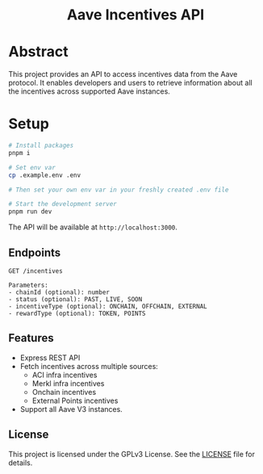 <div align="center"> 
  <h1> Aave Incentives API </h1>
</div>

# Abstract

This project provides an API to access incentives data from the Aave protocol. It enables developers and users to retrieve information about all the incentives across supported Aave instances.

# Setup

```bash
# Install packages
pnpm i

# Set env var
cp .example.env .env

# Then set your own env var in your freshly created .env file
```

```bash
# Start the development server
pnpm run dev
```

The API will be available at `http://localhost:3000`.

## Endpoints

```
GET /incentives

Parameters:
- chainId (optional): number
- status (optional): PAST, LIVE, SOON
- incentiveType (optional): ONCHAIN, OFFCHAIN, EXTERNAL
- rewardType (optional): TOKEN, POINTS
```

## Features

- Express REST API
- Fetch incentives across multiple sources:
  - ACI infra incentives
  - Merkl infra incentives
  - Onchain incentives
  - External Points incentives
- Support all Aave V3 instances.

## License

This project is licensed under the GPLv3 License. See the [LICENSE](LICENSE) file for details.
